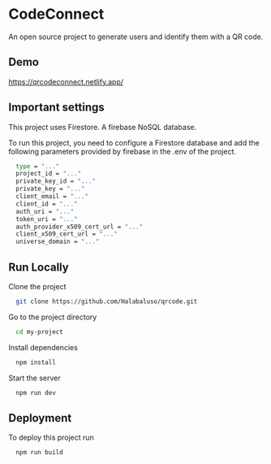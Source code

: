 
# CodeConnect

An open source project to generate users and identify them with a QR code.


## Demo

https://qrcodeconnect.netlify.app/


## Important settings

This project uses Firestore. A firebase NoSQL database.

To run this project, you need to configure a Firestore database and add the following parameters provided by firebase in the .env of the project.

```bash
  type = "..."
  project_id = "..."
  private_key_id = "..."
  private_key = "..."
  client_email = "..."
  client_id = "..."
  auth_uri = "..."
  token_uri = "..."
  auth_provider_x509_cert_url = "..."
  client_x509_cert_url = "..."
  universe_domain = "..."
```
## Run Locally

Clone the project

```bash
  git clone https://github.com/Halabaluso/qrcode.git
```

Go to the project directory

```bash
  cd my-project
```

Install dependencies

```bash
  npm install
```

Start the server

```bash
  npm run dev
```


## Deployment

To deploy this project run

```bash
  npm run build
```



